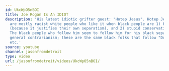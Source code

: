 ```yaml
---
id: UkcWpO5nBOI
title: Joe Rogan Is An IDIOT
description: 'His latest idiotic grifter guest: "Hotep Jesus". Hotep Jesus'' followers
  are mostly racist white people who like it when black people are 1) black separatists
  (because it justifies their own separatism), and 2) stupid conservatives like them.
  The black people who follow him seem to follow him for his black separatism and
  general contrarianism; these are the same black folks that follow "Dr". Umar Johnson,
  etc.'
source: youtube
channel: jasonfromdetroit
type: video
url: /jasonfromdetroit/videos/UkcWpO5nBOI/
---
```

